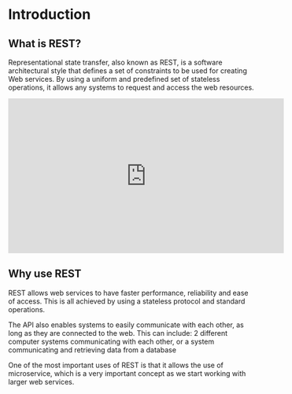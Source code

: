 # Introduction

## What is REST?

Representational state transfer, also known as REST, is a software architectural style that defines a set of constraints to be used for creating Web services. By using a uniform and predefined set of stateless operations, it allows any systems to request and access the web resources.

<iframe width="560" height="315" src="https://www.youtube.com/embed/Q-BpqyOT3a8" frameborder="0" allow="accelerometer; autoplay; encrypted-media; gyroscope; picture-in-picture" allowfullscreen></iframe>

## Why use REST

REST allows web services to have faster performance, reliability and ease of access. This is all achieved by using a stateless protocol and standard operations.

The API also enables systems to easily communicate with each other, as long as they are connected to the web. This can include: 2 different computer systems communicating with each other, or a system communicating and retrieving data from a database

One of the most important uses of REST is that it allows the use of microservice, which is a very important concept as we start working with larger web services.
